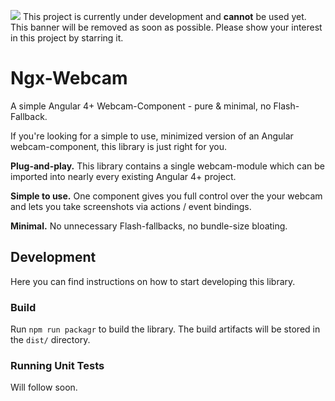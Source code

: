 <img src="https://img.shields.io/badge/Development-In%20Progress-orange.svg" /> This project is currently under development and **cannot** be used yet. This banner will be removed as soon as possible. Please show your interest in this project by starring it.


# Ngx-Webcam
A simple Angular 4+ Webcam-Component - pure &amp; minimal, no Flash-Fallback.

If you're looking for a simple to use, minimized version of an Angular webcam-component, this library is just right for you.

**Plug-and-play.** This library contains a single webcam-module which can be imported into nearly every existing Angular 4+ project.

**Simple to use.** One component gives you full control over the your webcam and lets you take screenshots via actions / event bindings.

**Minimal.** No unnecessary Flash-fallbacks, no bundle-size bloating.


## Development
Here you can find instructions on how to start developing this library.

### Build

Run `npm run packagr` to build the library. The build artifacts will be stored in the `dist/` directory.

### Running Unit Tests
Will follow soon.
